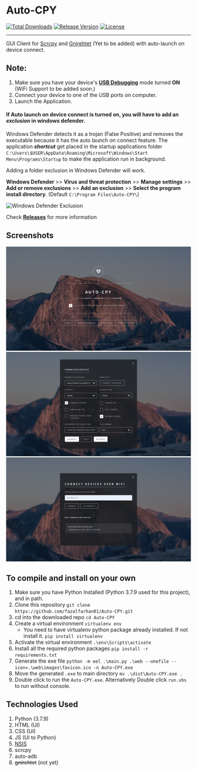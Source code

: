 # Auto-CPY

[![Total Downloads](https://img.shields.io/github/downloads/fazalfarhan01/Auto-CPY/total?color=0f0&label=Total%20Downloads&style=plastic)](https://github.com/fazalfarhan01/Auto-CPY/releases/download/Beta-2.0/Auto-CPY.Installer.exe)
[![Release Version](https://img.shields.io/github/v/release/fazalfarhan01/Auto-CPY?label=Release&style=plastic)](https://github.com/fazalfarhan01/Auto-CPY/releases/)
[![License](https://img.shields.io/github/license/fazalfarhan01/Auto-CPY?style=plastic)]()

---
GUI Client for [Scrcpy](https://github.com/Genymobile/scrcpy) and [Gnirehtet](https://github.com/Genymobile/gnirehtet) (Yet to be added) with auto-launch on device connect.

## Note:
1. Make sure you have your device's [__USB Debugging__](https://developer.android.com/studio/debug/dev-options) mode turned __ON__ (WiFi Support to be added soon.)
2. Connect your device to one of the USB ports on computer. 
3. Launch the Application.
#### If Auto launch on device connect is turned on, you will have to add an ___exclusion___ in windows defender.
Windows Defender detects it as a trojan (False Positive) and removes the executable because it has the auto launch on connect feature.
The application ___shortcut___ get placed in the startup applications folder `C:\Users\$USER\AppData\Roaming\Microsoft\Windows\Start Menu\Programs\Startup` to make the application run in background.

Adding a folder exclusion in Windows Defender will work.

__Windows Defender__ >> __Virus and threat protection__ >> __Manage settings__ >> __Add or remove exclusions__ >> __Add an exclusion__ >> __Select the program install directory__. (Default `C:\Program Files\Auto-CPY\`)

![Windows Defender Exclusion](https://user-images.githubusercontent.com/45929854/101587925-3b5e0200-3a0b-11eb-922a-7c69ee0da6fa.png)

Check [__Releases__](https://github.com/fazalfarhan01/Auto-CPY/releases/) for more information

## Screenshots
![App Interface Home](./web/images/AppInterface1.png)
![App Interface Main](./web/images/AppInterface2.png)
![App Interface WiFi Menu](./web/images/AppInterface3.png)

## To compile and install on your own
1. Make sure you have Python Installed (Python 3.7.9 used for this project), and in path.
2. Clone this repository `git clone https://github.com/fazalfarhan01/Auto-CPY.git`
3. cd into the downloaded repo `cd Auto-CPY`
4. Create a virtual environment `virtualenv env`
    - You need to have virtualenv python package already installed. If not install it. `pip install virtualenv`
5. Activate the virtual environment `.\env\Scripts\activate`
6. Install all the required python packages `pip install -r requirements.txt`
7. Generate the exe file `python -m eel .\main.py .\web --onefile --icon=.\web\images\favicon.ico -n Auto-CPY.exe`
8. Move the generated `.exe` to main directory `mv .\dist\Auto-CPY.exe .`
9. Double click to run the `Auto-CPY.exe`. Alternatively Double click `run.vbs` to run without console.

## Technologies Used
1. Python (3.7.9)
2. HTML (UI)
3. CSS (UI)
4. JS (UI to Python)
5. [NSIS](https://en.wikipedia.org/wiki/Nullsoft_Scriptable_Install_System)
6. scrcpy
7. auto-adb
8. ~~gnirehtet~~ (not yet)